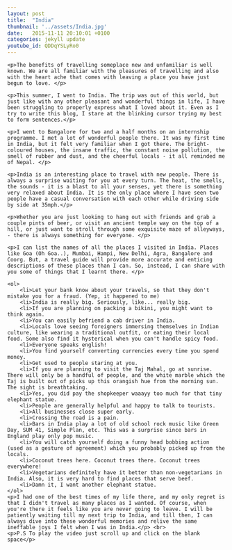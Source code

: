 ```yaml
---
layout: post
title:  "India"
thumbnail: '../assets/India.jpg' 
date:   2015-11-11 20:10:01 +0100
categories: jekyll update
youtube_id: QDDqYSLyRo0
---
```

<div>

	<p>The benefits of travelling someplace new and unfamiliar is well known. We are all familiar with the pleasures of travelling and also with the heart ache that comes with leaving a place you have just begun to love. </p>
	
	<p>This summer, I went to India. The trip was out of this world, but just like with any other pleasant and wonderful things in life, I have been struggling to properly express what I loved about it. Even as I try to write this blog, I stare at the blinking cursor trying my best to form sentences.</p>
	
	<p>I went to Bangalore for two and a half months on an internship programme. I met a lot of wonderful people there. It was my first time in India, but it felt very familiar when I got there. The bright-coloured houses, the insane traffic, the constant noise pollution, the smell of rubber and dust, and the cheerful locals - it all reminded me of Nepal. </p>
	
	<p>India is an interesting place to travel with new people. There is always a surprise waiting for you at every turn. The heat, the smells, the sounds - it is a blast to all your senses, yet there is something very relaxed about India. It is the only place where I have seen two people have a casual conversation with each other while driving side by side at 35mph.</p>
	
	<p>Whether you are just looking to hang out with friends and grab a couple pints of beer, or visit an ancient temple way on the top of a hill, or just want to stroll through some exquisite maze of alleyways, - there is always something for everyone. </p>
	
	<p>I can list the names of all the places I visited in India. Places like Goa (Oh Goa..), Mumbai, Hampi, New Delhi, Agra, Bangalore and Coorg. But, a travel guide will provide more accurate and enticing descriptions of these places than I can. So, instead, I can share with you some of things that I learnt there. </p>
	
	<ol>
		<li>Let your bank know about your travels, so that they don't mistake you for a fraud. (Yep, it happened to me)
		<li>India is really big. Seriously, like... really big. 
		<li>If you are planning on packing a bikini, you might want to think again.
		<li>You can easily befriend a cab driver in India.
		<li>Locals love seeing foreigners immersing themselves in Indian culture, like wearing a traditional outfit, or eating their local food. Some also find it hysterical when you can't handle spicy food.
		<li>Everyone speaks english!
		<li>You find yourself converting currencies every time you spend money.
		<li>Get used to people staring at you.
		<li>If you are planning to visit the Taj Mahal, go at sunrise. There will only be a handful of people, and the white marble which the Taj is built out of picks up this orangish hue from the morning sun. The sight is breathtaking.
		<li>Yes, you did pay the shopkeeper waaayy too much for that tiny elephant statue.
		<li>People are generally helpful and happy to talk to tourists.
		<li>All businesses close super early.
		<li>Crossing the road is a pain.
		<li>Bars in India play a lot of old school rock music like Green Day, SUM 41, Simple Plan, etc. This was a surprise since bars in England play only pop music.
		<li>You will catch yourself doing a funny head bobbing action (used as a gesture of agreement) which you probably picked up from the locals.
		<li>Coconut trees here. Coconut trees there. Coconut trees everywhere!
		<li>Vegetarians definitely have it better than non-vegetarians in India. Also, it is very hard to find places that serve beef.
		<li>Damn it, I want another elephant statue.
	</ol>
	<p>I had one of the best times of my life there, and my only regret is that I didn't travel as many places as I wanted. Of course, when you're there it feels like you are never going to leave. I will be patiently waiting till my next trip to India, and till then, I can always dive into these wonderful memories and relive the same ineffable joys I felt when I was in India.</p> <br>
	<p>P.S To play the video just scroll up and click on the blank space</p>

</div>
